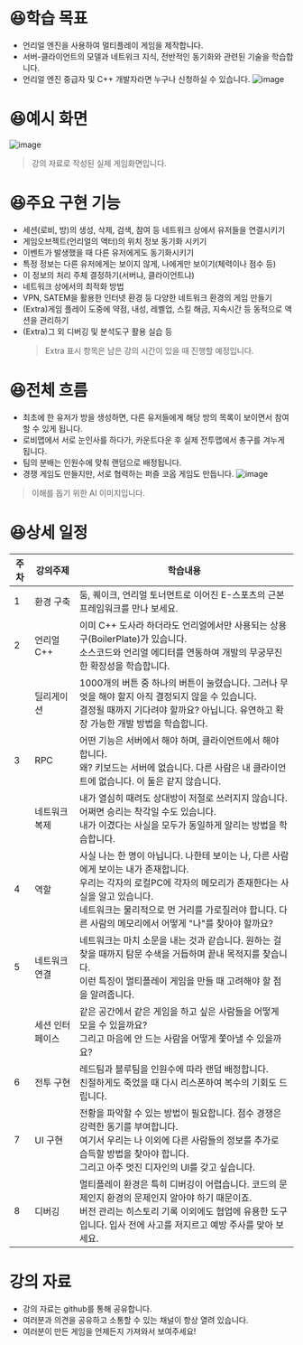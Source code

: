 # 😆학습 목표
- 언리얼 엔진을 사용하여 멀티플레이 게임을 제작합니다.
- 서버-클라이언트의 모델과 네트워크 지식, 전반적인 동기화와 관련된 기술을 학습합니다.
- 언리얼 엔진 중급자 및 C++ 개발자라면 누구나 신청하실 수 있습니다.
![image](https://github.com/user-attachments/assets/7325c212-96ef-48d1-8b8e-73f66e860b47)

# 😆예시 화면
![image](https://github.com/user-attachments/assets/830f528b-5bb6-4190-a3ba-4948dc1b19a5)
> 강의 자료로 작성된 실제 게임화면입니다.

# 😆주요 구현 기능
- 세션(로비, 방)의 생성, 삭제, 검색, 참여 등 네트워크 상에서 유저들을 연결시키기
- 게임오브젝트(언리얼의 액터)의 위치 정보 동기화 시키기
- 이벤트가 발생했을 때 다른 유저에게도 동기화시키기
- 특정 정보는 다른 유저에게는 보이지 않게, 나에게만 보이기(체력이나 점수 등)
- 이 정보의 처리 주체 결정하기(서버냐, 클라이언트냐)
- 네트워크 상에서의 최적화 방법
- VPN, SATEM을 활용한 인터넷 환경 등 다양한 네트워크 환경의 게임 만들기
- (Extra)게임 플레이 도중에 약점, 내성, 레벨업, 스킬 해금, 지속시간 등 동적으로 액션을 관리하기
- (Extra)그 외 디버깅 및 분석도구 활용 실습 등
  > Extra 표시 항목은 남은 강의 시간이 있을 때 진행할 예정입니다.

# 😆전체 흐름
- 최초에 한 유저가 방을 생성하면, 다른 유저들에게 해당 방의 목록이 보이면서 참여할 수 있게 됩니다.
- 로비맵에서 서로 눈인사를 하다가, 카운트다운 후 실제 전투맵에서 총구를 겨누게 됩니다.
- 팀의 분배는 인원수에 맞춰 랜덤으로 배정됩니다.
- 경쟁 게임도 만들지만, 서로 협력하는 퍼즐 코옵 게임도 만듭니다.
![image](https://github.com/user-attachments/assets/1a80eb29-8ff0-49ec-98ef-e3e3290adc62)
> 이해를 돕기 위한 AI 이미지입니다.

# 😆상세 일정
| **주차** | **강의주제**       | **학습내용**                                                                                                                                                                  |
|----------|--------------------|-----------------------------------------------------------------------------------------------------------------------------------------------------------------------------|
| 1        | 환경 구축          | 둠, 퀘이크, 언리얼 토너먼트로 이어진 E-스포츠의 근본 프레임워크를 만나 보세요.                                                                                              |
| 2        | 언리얼 C++         | 이미 C++ 도사라 하더라도 언리얼에서만 사용되는 상용구(BoilerPlate)가 있습니다.<br>소스코드와 언리얼 에디터를 연동하여 개발의 무궁무진한 확장성을 학습합니다.           |
|          | 딜리게이션         | 1000개의 버튼 중 하나의 버튼이 눌렸습니다. 그러나 무엇을 해야 할지 아직 결정되지 않을 수 있습니다.<br>결정될 때까지 기다려야 할까요? 아닙니다. 유연하고 확장 가능한 개발 방법을 학습합니다. |
| 3        | RPC                | 어떤 기능은 서버에서 해야 하며, 클라이언트에서 해야 합니다.<br>왜? 키보드는 서버에 없습니다. 다른 사람은 내 클라이언트에 없습니다. 이 둘은 같지 않습니다.              |
|          | 네트워크 복제      | 내가 열심히 때려도 상대방이 저절로 쓰러지지 않습니다. 어쩌면 승리는 착각일 수도 있습니다.<br>내가 이겼다는 사실을 모두가 동일하게 알리는 방법을 학습합니다.          |
| 4        | 역할               | 사실 나는 한 명이 아닙니다. 나한테 보이는 나, 다른 사람에게 보이는 내가 존재합니다.<br>우리는 각자의 로컬PC에 각자의 메모리가 존재한다는 사실을 알고 있습니다.<br>네트워크는 물리적으로 먼 거리를 가로질러야 합니다. 다른 사람의 메모리에서 어떻게 "나"를 찾아야 할까요? |
| 5        | 네트워크 연결      | 네트워크는 마치 소문을 내는 것과 같습니다. 원하는 걸 찾을 때까지 탐문 수색을 거듭하며 끝내 목적지를 찾습니다.<br>이런 특징이 멀티플레이 게임을 만들 때 고려해야 할 점을 알려줍니다. |
|          | 세션 인터페이스    | 같은 공간에서 같은 게임을 하고 싶은 사람들을 어떻게 모을 수 있을까요?<br>그리고 마음에 안 드는 사람을 어떻게 쫓아낼 수 있을까요?                                         |
| 6        | 전투 구현          | 레드팀과 블루팀을 인원수에 따라 랜덤 배정합니다.<br>친절하게도 죽었을 때 다시 리스폰하여 복수의 기회도 드립니다.                                                         |
| 7        | UI 구현            | 전황을 파악할 수 있는 방법이 필요합니다. 점수 경쟁은 강력한 동기를 부여합니다.<br>여기서 우리는 나 이외에 다른 사람들의 정보를 추가로 습득할 방법을 찾아야 합니다.<br>그리고 아주 멋진 디자인의 UI를 갖고 싶습니다. |
| 8        | 디버깅             | 멀티플레이 환경은 특히 디버깅이 어렵습니다. 코드의 문제인지 환경의 문제인지 알아야 하기 때문이죠.<br>버전 관리는 히스토리 기록 이외에도 협업에 유용한 도구입니다. 입사 전에 사고를 저지르고 예방 주사를 맞아 보세요. |


# 강의 자료
- 강의 자료는 github를 통해 공유합니다.
- 여러분과 의견을 공유하고 소통할 수 있는 채널이 항상 열려 있습니다.
- 여러분이 만든 게임을 언제든지 가져와서 보여주세요!
